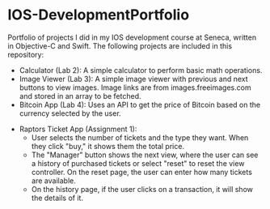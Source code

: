 # IOS-DevelopmentPortfolio

Portfolio of projects I did in my IOS development course at Seneca, written in Objective-C and Swift. The following projects are included in this repository:

- Calculator (Lab 2): A simple calculator to perform basic math operations.
- Image Viewer (Lab 3): A simple image viewer with previous and next buttons to view images. Image links are from images.freeimages.com and stored in an array to be fetched.
- Bitcoin App (Lab 4): Uses an API to get the price of Bitcoin based on the currency selected by the user.
* Raptors Ticket App (Assignment 1):
  * User selects the number of tickets and the type they want. When they click "buy," it shows them the total price.
  * The "Manager" button shows the next view, where the user can see a history of purchased tickets or select "reset" to reset the view controller. On the reset page, the user can enter how many tickets are available.
  * On the history page, if the user clicks on a transaction, it will show the details of it.

